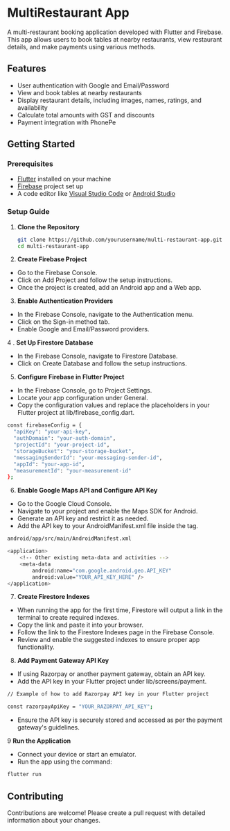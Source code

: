 # **MultiRestaurant App**

A multi-restaurant booking application developed with Flutter and Firebase. This app allows users to book tables at nearby restaurants, view restaurant details, and make payments using various methods.

## **Features**

- User authentication with Google and Email/Password
- View and book tables at nearby restaurants
- Display restaurant details, including images, names, ratings, and availability
- Calculate total amounts with GST and discounts
- Payment integration with PhonePe

## **Getting Started**

### **Prerequisites**

- [Flutter](https://flutter.dev/docs/get-started/install) installed on your machine
- [Firebase](https://firebase.google.com/) project set up
- A code editor like [Visual Studio Code](https://code.visualstudio.com/) or [Android Studio](https://developer.android.com/studio)

### **Setup Guide**

1. **Clone the Repository**
   ```sh
   git clone https://github.com/yourusername/multi-restaurant-app.git
   cd multi-restaurant-app

  2. **Create Firebase Project**

  - Go to the Firebase Console.
- Click on Add Project and follow the setup instructions.
- Once the project is created, add an Android app and a Web app.

3. **Enable Authentication Providers**

- In the Firebase Console, navigate to the Authentication menu.
- Click on the Sign-in method tab.
- Enable Google and Email/Password providers.

4 . **Set Up Firestore Database**

- In the Firebase Console, navigate to Firestore Database.
- Click on Create Database and follow the setup instructions.

5. **Configure Firebase in Flutter Project**

- In the Firebase Console, go to Project Settings.
- Locate your app configuration under General.
- Copy the configuration values and replace the placeholders in your Flutter project at lib/firebase_config.dart.
```sh
const firebaseConfig = {
  "apiKey": "your-api-key",
  "authDomain": "your-auth-domain",
  "projectId": "your-project-id",
  "storageBucket": "your-storage-bucket",
  "messagingSenderId": "your-messaging-sender-id",
  "appId": "your-app-id",
  "measurementId": "your-measurement-id"
};
```

6. **Enable Google Maps API and Configure API Key**

- Go to the Google Cloud Console.
- Navigate to your project and enable the Maps SDK for Android.
- Generate an API key and restrict it as needed.
- Add the API key to your AndroidManifest.xml file inside the <application> tag.
```sh
android/app/src/main/AndroidManifest.xml

<application>
    <!-- Other existing meta-data and activities -->
    <meta-data
        android:name="com.google.android.geo.API_KEY"
        android:value="YOUR_API_KEY_HERE" />
</application>
```

7. **Create Firestore Indexes**

- When running the app for the first time, Firestore will output a link in the terminal to create required indexes.
- Copy the link and paste it into your browser.
- Follow the link to the Firestore Indexes page in the Firebase Console.
- Review and enable the suggested indexes to ensure proper app functionality.


8. **Add Payment Gateway API Key**

- If using Razorpay or another payment gateway, obtain an API key.
- Add the API key in your Flutter project under lib/screens/payment.
```sh
// Example of how to add Razorpay API key in your Flutter project

const razorpayApiKey = "YOUR_RAZORPAY_API_KEY";
```
- Ensure the API key is securely stored and accessed as per the payment gateway's guidelines.




9 **Run the Application**

- Connect your device or start an emulator.
- Run the app using the command:
```sh
flutter run
```

## Contributing
Contributions are welcome! Please create a pull request with detailed information about your changes.
 
